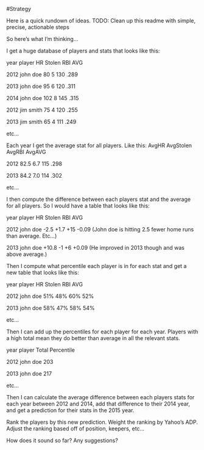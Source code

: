 #Strategy

Here is a quick rundown of ideas.
TODO: Clean up this readme with simple, precise, actionable steps

So here’s what I’m thinking…

I get a huge database of players and stats that looks like this:

year player HR Stolen RBI AVG

2012 john doe 80 5 130 .289

2013 john doe 95 6 120 .311

2014  john doe 102 8 145 .315

2012 jim smith 75 4 120 .255

2013 jim smith 65 4 111 .249

etc…

Each year I get the average stat for all players. Like this:
AvgHR AvgStolen AvgRBI AvgAVG

2012 82.5 6.7 115 .298

2013 84.2 7.0 114 .302

etc…

I then compute the difference between each players stat and the average for all players.
So I would have a table that looks like this:

year player HR Stolen RBI AVG

2012 john doe -2.5 +1.7 +15 -0.09  (John doe is hitting 2.5 fewer home runs than average. Etc…)

2013 john doe +10.8 -1 +6 +0.09 (He improved in 2013 though and was above average.)

Then I compute what percentile each player is in for each stat and get a new table that looks like this:

year player HR Stolen RBI AVG

2012 john doe 51% 48% 60% 52%

2013 john doe 58% 47% 58% 54%

etc…

Then I can add up the percentiles for each player for each year. Players with a high total mean they do better than average in
all the relevant stats.

year player Total Percentile

2012 john doe 203

2013 john doe 217

etc…

Then I can calculate the average difference between each players stats for each year between 2012 and 2014, add that difference to their 2014 year, and get a prediction for their stats in the 2015 year.

Rank the players by this new prediction. Weight the ranking by Yahoo’s ADP. Adjust the ranking based off of position, keepers, etc…

How does it sound so far? Any suggestions?
